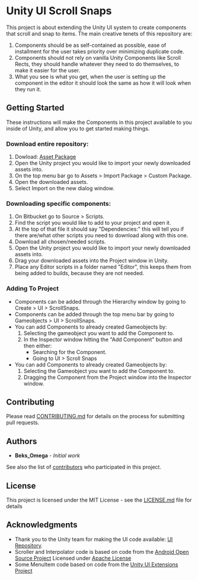 # Unity UI Scroll Snaps

This project is about extending the Unity UI system to create components that scroll and snap to items. The main creative tenets of this repository are: 

1. Components should be as self-contained as possible, ease of installment for the user takes priority over minimizing duplicate code.
2. Components should not rely on vanilla Unity Components like Scroll Rects, they should handle whatever they need to do themselves, to make it easier for the user.
3. What you see is what you get, when the user is setting up the component in the editor it should look the same as how it will look when they run it.

## Getting Started

These instructions will make the Components in this project available to you inside of Unity, and allow you to get started making things.

### Download entire repository:

1.	Dowload: [Asset Package](https://bitbucket.org/beksomega/unityuiscrollsnaps/downloads/0.8.1_UnityUIScrollSnaps.unitypackage)
2.	Open the Unity project you would like to import your newly downloaded assets into.
3.	On the top menu bar go to Assets > Import Package > Custom Package.
4.	Open the downloaded assets.
5.  Select Import on the new dialog window.

### Downloading specific components:

1. On Bitbucket go to Source > Scripts.
2. Find the script you would like to add to your project and open it.
3. At the top of that file it should say "Dependencies:" this will tell you if there are/what other scripts you need to download along with this one.
4. Download all chosen/needed scripts.
5. Open the Unity project you would like to import your newly downloaded assets into.
6. Drag your downloaded assets into the Project window in Unity.
7. Place any Editor scripts in a folder named "Editor", this keeps them from being added to builds, because they are not needed.

### Adding To Project

* Components can be added through the Hierarchy window by going to Create > UI > ScrollSnaps.
* Components can be added through the top menu bar by going to Gameobjects > UI > ScrollSnaps.
* You can add Components to already created Gameobjects by:
	1. Selecting the gameobject you want to add the Component to.
	2. In the Inspector window hitting the "Add Component" button and then either:
		* Searching for the Component.
		* Going to UI > Scroll Snaps
* You can add Components to already created Gameobjects by:
	1. Selecting the Gameobject you want to add the Component to.
	2. Dragging the Component from the Project window into the Inspector window.

## Contributing

Please read [CONTRIBUTING.md](https://bitbucket.org/beksomega/unityuiscrollsnaps/src/master/CONTRIBUTING.md) for details on the process for submitting pull requests.

## Authors

* **Beks_Omega** - *Initial work*

See also the list of [contributors](https://bitbucket.org/beksomega/unityuiscrollsnaps/src/master/contributors.txt) who participated in this project.

## License

This project is licensed under the MIT License - see the [LICENSE.md](https://bitbucket.org/beksomega/unityuiscrollsnaps/src/master/LICENSE) file for details

## Acknowledgments

* Thank you to the Unity team for making the UI code available: [UI Repository](https://bitbucket.org/Unity-Technologies/ui/overview).
* Scroller and Interpolator code is based on code from the [Android Open Source Project](https://source.android.com/) Licensed under [Apache License](http://www.apache.org/licenses/LICENSE-2.0)
* Some MenuItem code based on code from the [Unity UI Extensions Project](https://bitbucket.org/UnityUIExtensions/unity-ui-extensions/overview)